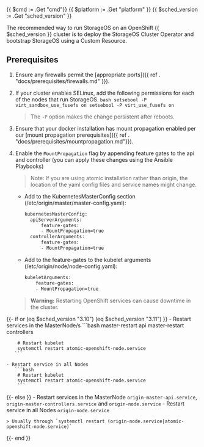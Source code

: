 {{ $cmd := .Get "cmd"}}
{{ $platform := .Get "platform" }}
{{ $sched_version := .Get "sched_version" }}

The recommended way to run StorageOS on an OpenShift {{ $sched_version }}
cluster is to deploy the StorageOS Cluster Operator and bootstrap StorageOS
using a Custom Resource.

## Prerequisites

1. Ensure any firewalls permit the [appropriate ports]({{ ref . "docs/prerequisites/firewalls.md" }}).

1. If your cluster enables SELinux, add the following permissions for each of
   the nodes that run StorageOS.
        ```bash
        setsebool -P virt_sandbox_use_fusefs on
        setsebool -P virt_use_fusefs on
        ```

    >The `-P` option makes the change persistent after reboots.

1. Ensure that your docker installation has mount propagation enabled per our
   [mount propagation prerequisites]({{ ref . "docs/prerequisites/mountpropagation.md"}}).

1. Enable the `MountPropagation` flag by appending feature gates to the api and
   controller (you can apply these changes using the Ansible Playbooks)

    > Note: If you are using atomic installation rather than origin, the location of
    > the yaml config files and service names might change.

    - Add to the KubernetesMasterConfig section (/etc/origin/master/master-config.yaml):

        ```bash
        kubernetesMasterConfig:
          apiServerArguments:
              feature-gates:
              - MountPropagation=true
          controllerArguments:
              feature-gates:
              - MountPropagation=true
        ```

    - Add to the feature-gates to the kubelet arguments (/etc/origin/node/node-config.yaml):

        ```bash
        kubeletArguments:
            feature-gates:
            - MountPropagation=true
        ```

    >  **Warning:** Restarting OpenShift services can cause downtime in the cluster.

{{- if or (eq $sched_version "3.10") (eq $sched_version "3.11") }}
    - Restart services in the MasterNode/s
        ```bash
        master-restart api
        master-restart controllers

        # Restart kubelet
        systemctl restart atomic-openshift-node.service
       ```

    - Restart service in all Nodes 
       ```bash
        # Restart kubelet
        systemctl restart atomic-openshift-node.service
        ```
{{- else }}
    - Restart services in the MasterNode `origin-master-api.service`,
      `origin-master-controllers.service` and `origin-node.service`
    - Restart service in all Nodes `origin-node.service`

    > Usually through `systemctl restart (origin-node.service|atomic-openshift-node.service)`
{{- end }}

&nbsp;
